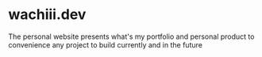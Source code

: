 # wachiii.dev
The personal website presents what's my portfolio and  personal product to convenience any project to build currently and in the future
